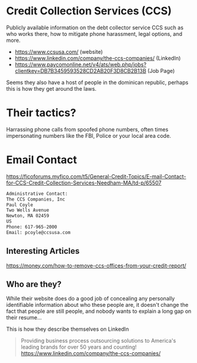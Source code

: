 # Credit Collection Services (CCS)

Publicly available information on the debt collector service CCS such as who works there, how to mitigate phone harassment, legal options, and more. 

- https://www.ccsusa.com/ (website)
- https://www.linkedin.com/company/the-ccs-companies/ (LinkedIn)
- https://www.paycomonline.net/v4/ats/web.php/jobs?clientkey=DB7B3459593528CD2AB20F3D8CB2B13B (Job Page)

Seems they also have a host of people in the dominican republic, perhaps this is how they get around the laws.

# Their tactics?

Harrassing phone calls from spoofed phone numbers, often times impersonating numbers like the FBI, Police or your local area code.

# Email Contact

https://ficoforums.myfico.com/t5/General-Credit-Topics/E-mail-Contact-for-CCS-Credit-Collection-Services-Needham-MA/td-p/65507

```txt
Administrative Contact:
The CCS Companies, Inc
Paul Coyle
Two Wells Avenue
Newton, MA 02459
US
Phone: 617-965-2000
Email: pcoyle@ccsusa.com
```

## Interesting Articles

https://money.com/how-to-remove-ccs-offices-from-your-credit-report/

## Who are they?

While their website does do a good job of concealing any personally identifiable information about who these people are, 
it doesn't change the fact that people are still people, and nobody wants to explain a long gap on their resume...

This is how they describe themselves on LinkedIn

> Providing business process outsourcing solutions to America's leading brands for over 50 years and counting!
https://www.linkedin.com/company/the-ccs-companies/
